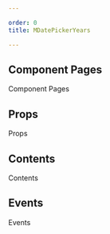 ```yaml
---

order: 0
title: MDatePickerYears

---
```

 
## Component Pages
 
Component Pages
 
## Props
 
Props
 
## Contents
 
Contents
 
## Events
 
Events
 
